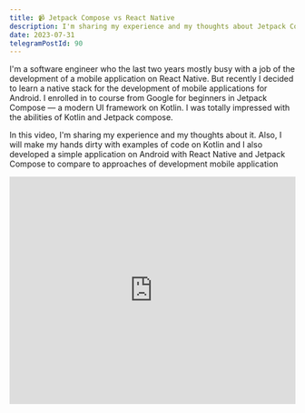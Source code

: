 ```yaml
---
title: 📹 Jetpack Compose vs React Native
description: I'm sharing my experience and my thoughts about Jetpack Compose and React Native. Also, I will make my hands dirty with examples of code on Kotlin and I also developed a simple application on Android with React Native and Jetpack Compose to compare to approaches of development mobile application
date: 2023-07-31
telegramPostId: 90
---
```

I'm a software engineer who the last two years mostly busy with a job of the development of a mobile application on React Native. But recently I decided to learn a native stack for the development of mobile applications for Android. I enrolled in to course from Google for beginners in Jetpack Compose — a modern UI framework on Kotlin. I was totally impressed with the abilities of Kotlin and Jetpack compose.

In this video, I'm sharing my experience and my thoughts about it. Also, I will make my hands dirty with examples of code on Kotlin and I also developed a simple application on Android with React Native and Jetpack Compose to compare to approaches of development mobile application

<iframe src="https://www.youtube.com/embed/vPTRcm-PfAg" style="border:0px #ffffff none;" scrolling="no" width="100%" height="400px" allowfullscreen></iframe>
